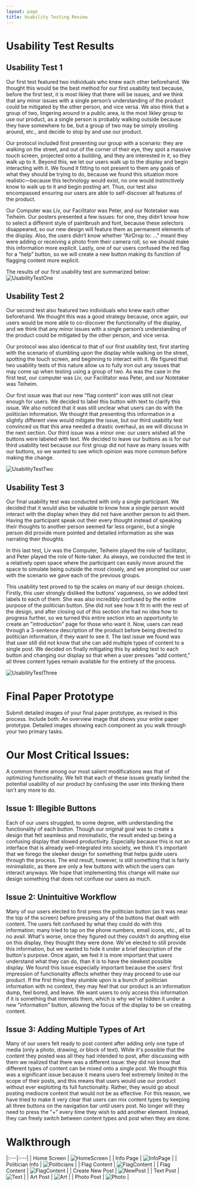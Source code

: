 ```yaml
---
layout: page
title: Usability Testing Review
---
```


# Usability Test Results

## Usability Test 1

Our first test featured two individuals who knew each other beforehand. We thought this would be the best method for our first usability test because, before the first test, it is most likley that there will be issues, and we think that any minor issues with a single person’s understanding of the product could be mitigated by the other person, and vice versa. We also think that a group of two, lingering around in a public area, is the most likley group to use our product, as a single person is probably walking outside because they have somewhere to be, but a group of two may be simply strolling around, etc., and decide to stop by and use our product.

Our protocol included first presenting our group with a scenario: they are walking on the street, and out of the corner of their eye, they spot a massive touch screen, projected onto a building, and they are interested in it, so they walk up to it. Beyond this, we let our users walk up to the display and begin interacting with it. We found it fitting to not present to them any goals of what they should be trying to do, because we found this situation more realistic––because this technology would exist, no one would instinctively know to walk up to it and begin posting art. Thus, our test also encompassed ensuring our users are able to self-discover all features of the product.

Our Computer was Liv, our Facilitator was Peter, and our Notetaker was Teiheim. Our posters presented a few issues: for one, they didn’t know how to select a different style of paintbrush and font, because these selectors disappeared, so our new design will feature them as permanent elements of the display. Also, the users didn’t know whether “AirDrop to: …” meant they were adding or receiving a photo from their camera roll, so we should make this information more explicit. Lastly, one of our users confused the red flag for a “help” button, so we will create a new button making its function of flagging content more explicit.

The results of our first usability test are summarized below:
![UsabilityTestOne](/img/ut2.png)

## Usability Test 2

Our second test also featured two individuals who knew each other beforehand. We thought this was a good strategy because, once again, our users would be more able to co-discover the functionality of the display, and we think that any minor issues with a single person’s understanding of the product could be mitigated by the other person, and vice versa. 

Our protocol was also identical to that of our first usability test, first starting with the scenario of stumbling upon the display while walking on the street, spotting the touch screen, and beginning to interact with it. We figured that two usability tests of this nature allow us to fully iron out any issues that may come up when testing using a group of two. As was the case in the first test, our computer was Liv, our Facilitator was Peter, and our Notetaker was Teiheim.

Our first issue was that our new "flag content" icon was still not clear enough for users. We decided to label this button with text to clarify this issue. We also noticed that it was still unclear what users can do with the politician information. We thought that presenting this information in a slightly different view would mitigate the issue, but our third usability test convinced us that this area needed a drastic overhaul, as we will discuss in the next section. Our third issue was a minor one: our users wished all the buttons were labeled with text. We decided to leave our buttons as is for our third usability test because our first group did not have as many issues with our buttons, so we wanted to see which opinion was more common before making the change.

![UsabilityTestTwo](/img/ut1.png)


## Usability Test 3

Our final usability test was conducted with only a single participant. We decided that it would also be valuable to know how a single person would interact with the display when they did not have another person to aid them. Having the participant speak out their every thought instead of speaking their thoughts to another person seemed far less organic, but a single person did provide more pointed and detailed information as she was narrating their thoughts. 

In this last test, Liv was the Computer, Teiheim played the role of facilitator, and Peter played the role of Note-taker. As always, we conducted the test in a relatively open space where the participant can easily move around the space to simulate being outside the most closely, and we prompted our user with the scenario we gave each of the previous groups.

This usability test proved to tip the scales on many of our design choices. Firstly, this user strongly disliked the buttons' vagueness, so we added text labels to each of them. She was also incredibly confused by the entire purpose of the politician button. She did not see how it fit in with the rest of the design, and after closing out of this section she had no idea how to progress further, so we turned this entire section into an opportunity to create an "introduction" page for those who want it. Now, users can read through a 3-sentence description of the product before being directed to politician information, if they want to see it. The last issue we found was that user still did not know that she can add multiple types of content to a single post. We decided on finally mitigating this by adding text to each button and changing our display so that when a user presses "add content,"  all three content types remain available for the entirety of the process. 

![UsabilityTestThree](/img/ut3.png)


# Final Paper Prototype

Submit detailed images of your final paper prototype, as revised in this process. Include both:
  An overview image that shows your entire paper prototype.
  Detailed images showing each component as you walk through your two primary tasks.

# Our Most Critical Issues:

A common theme among our most salient modifications was that of optimizing functionality. We felt that each of these issues greatly limited the potential usability of our product by confusing the user into thinking there isn't any more to do.

## Issue 1: Illegible Buttons
Each of our users struggled, to some degree, with understanding the functionality of each button. Though our original goal was to create a design that felt seamless and minimalistic, the result ended up being a confusing display that slowed productivity. Especially because this is not an interface that is already well-integrated into society, we think it's important that we forego the sleeker design for something that helps guide users through the process. The end result, however, is still something that is fairly minimalistic, as there are only a few buttons with which the users can interact anyways. We hope that implementing this change will make our design something that does not confuse our users as much.

## Issue 2: Unintuitive Workflow
Many of our users elected to first press the politician button (as it was near the top of the screen) before pressing any of the buttons that dealt with content. The users felt confused by what they could do with this information; many tried to tap on the phone numbers, email icons, etc., all to no avail. What's worse, once they figured out they couldn't do anything else on this display, they thought they were done. We've elected to still provide this information, but we wanted to hide it under a brief description of the button's purpose. Once again, we feel it is more important that users understand what they can do, than it is to have the sleekest possible display. We found this issue especially important because the users' first impression of functionality affects whether they may proceed to use our product. If the first thing they stumble upon is a bunch of politician information with no context, they may feel that our product is an information dump, feel bored, and leave. We want users to only access this information if it is something that interests them, which is why we've hidden it under a new "information" button, allowing the focus of the display to be on creating content.

## Issue 3: Adding Multiple Types of Art
Many of our users felt ready to post content after adding only one type of media (only a photo, drawing, or block of text). While it's possible that the content they posted was all they had intended to post, after discussing with them we realized that there was a different issue: they did not know that different types of content can be mixed onto a single post. We thought this was a significant issue because it means users feel extremely limited in the scope of their posts, and this means that users would use our product without ever exploiting its full functionality. Rather, they would go about posting mediocre content that would not be as effective. For this reason, we have tried to make it very clear that users can mix content types by keeping all three buttons on the navigation bar until users post. No longer will they need to press the "+" every time they wish to add another element. Instead, they can freely switch between content types and post when they are done. 

# Walkthrough

|:---|:---|
| Home Screen | ![HomeScreen](/img/homePage.jpg) |
| Info Page | ![InfoPage](/img/infoPage.jpg) |
| Politician Info | ![Politicians](/img/polisearch.jpg) |
| Flag Content | ![FlagContent](/img/flag1.jpg) |
| Flag Content | ![FlagContent](/img/flag2.jpg) |
| Create New Post | ![NewPost](/img/addContent.jpg) |
| Text Post | ![Text](/img/artPost.jpg) |
| Art Post | ![Art](/img/textPost.jpg) |
| Photo Post | ![Photo](/img/photoPost.jpg) |

